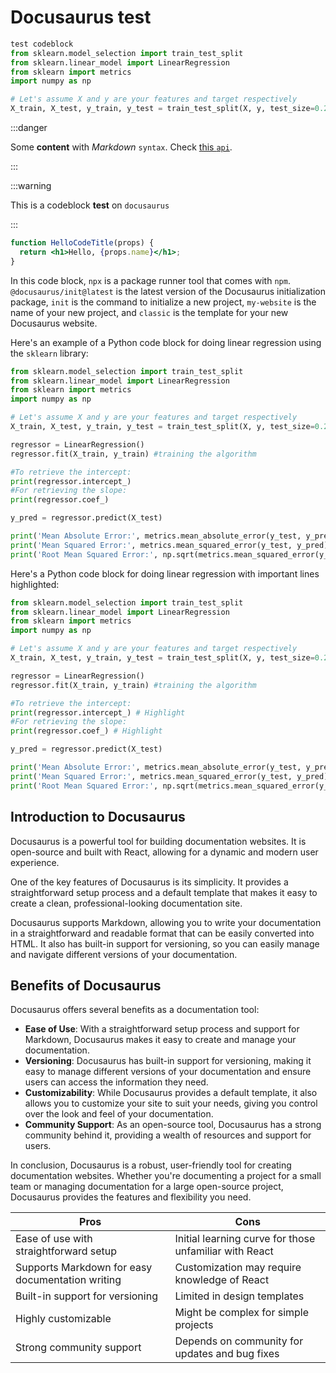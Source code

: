 
# Docusaurus test




```py title="test.py" showLineNumbers{2-3}
test codeblock
from sklearn.model_selection import train_test_split
from sklearn.linear_model import LinearRegression
from sklearn import metrics
import numpy as np

# Let's assume X and y are your features and target respectively
X_train, X_test, y_train, y_test = train_test_split(X, y, test_size=0.2, random_state=0)
```



:::danger

Some **content** with _Markdown_ `syntax`. Check [this `api`](#).

:::



:::warning

This is a codeblock **test** on `docusaurus`

:::










```jsx  title="HelloCodeTitle.js" showLineNumbers
function HelloCodeTitle(props) {
  return <h1>Hello, {props.name}</h1>;
}
```










In this code block, `npx` is a package runner tool that comes with `npm`. `@docusaurus/init@latest` is the latest version of the Docusaurus initialization package, `init` is the command to initialize a new project, `my-website` is the name of your new project, and `classic` is the template for your new Docusaurus website.

Here's an example of a Python code block for doing linear regression using the `sklearn` library:

```python
from sklearn.model_selection import train_test_split
from sklearn.linear_model import LinearRegression
from sklearn import metrics
import numpy as np

# Let's assume X and y are your features and target respectively
X_train, X_test, y_train, y_test = train_test_split(X, y, test_size=0.2, random_state=0)

regressor = LinearRegression()
regressor.fit(X_train, y_train) #training the algorithm

#To retrieve the intercept:
print(regressor.intercept_)
#For retrieving the slope:
print(regressor.coef_)

y_pred = regressor.predict(X_test)

print('Mean Absolute Error:', metrics.mean_absolute_error(y_test, y_pred))
print('Mean Squared Error:', metrics.mean_squared_error(y_test, y_pred))
print('Root Mean Squared Error:', np.sqrt(metrics.mean_squared_error(y_test, y_pred)))

```

Here's a Python code block for doing linear regression with important lines highlighted:

```python
from sklearn.model_selection import train_test_split
from sklearn.linear_model import LinearRegression
from sklearn import metrics
import numpy as np

# Let's assume X and y are your features and target respectively
X_train, X_test, y_train, y_test = train_test_split(X, y, test_size=0.2, random_state=0)

regressor = LinearRegression()
regressor.fit(X_train, y_train) #training the algorithm

#To retrieve the intercept:
print(regressor.intercept_) # Highlight
#For retrieving the slope:
print(regressor.coef_) # Highlight

y_pred = regressor.predict(X_test)

print('Mean Absolute Error:', metrics.mean_absolute_error(y_test, y_pred)) # Highlight
print('Mean Squared Error:', metrics.mean_squared_error(y_test, y_pred)) # Highlight
print('Root Mean Squared Error:', np.sqrt(metrics.mean_squared_error(y_test, y_pred))) # Highlight

```

## Introduction to Docusaurus

Docusaurus is a powerful tool for building documentation websites. It is open-source and built with React, allowing for a dynamic and modern user experience.

One of the key features of Docusaurus is its simplicity. It provides a straightforward setup process and a default template that makes it easy to create a clean, professional-looking documentation site.

Docusaurus supports Markdown, allowing you to write your documentation in a straightforward and readable format that can be easily converted into HTML. It also has built-in support for versioning, so you can easily manage and navigate different versions of your documentation.

## Benefits of Docusaurus

Docusaurus offers several benefits as a documentation tool:

- **Ease of Use**: With a straightforward setup process and support for Markdown, Docusaurus makes it easy to create and manage your documentation.
- **Versioning**: Docusaurus has built-in support for versioning, making it easy to manage different versions of your documentation and ensure users can access the information they need.
- **Customizability**: While Docusaurus provides a default template, it also allows you to customize your site to suit your needs, giving you control over the look and feel of your documentation.
- **Community Support**: As an open-source tool, Docusaurus has a strong community behind it, providing a wealth of resources and support for users.

In conclusion, Docusaurus is a robust, user-friendly tool for creating documentation websites. Whether you're documenting a project for a small team or managing documentation for a large open-source project, Docusaurus provides the features and flexibility you need.

| Pros | Cons |
| --- | --- |
| Ease of use with straightforward setup | Initial learning curve for those unfamiliar with React |
| Supports Markdown for easy documentation writing | Customization may require knowledge of React |
| Built-in support for versioning | Limited in design templates |
| Highly customizable | Might be complex for simple projects |
| Strong community support | Depends on community for updates and bug fixes |